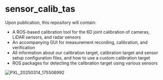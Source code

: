 # sensor_calib_tas

Upon publication, this repository will contain:
- A ROS-based calibration tool for the 6D joint calibration of cameras, LiDAR sensors, and radar sensors
- An accompanying GUI for measurement recording, calibration, and verification
- All information about our calibration target, calibration target and sensor setup configuration files, and how to use a custom calibration target
- ROS packages for detecting the calibration target using various sensors

![PXL_20250314_175506992](https://github.com/user-attachments/assets/0dfe855d-aaf9-4884-9445-24d5b6086153)
